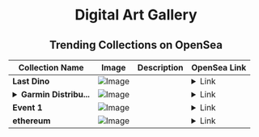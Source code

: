 <div align="center">

# Digital Art Gallery

## Trending Collections on OpenSea

| Collection Name                       | Image                                                                                     | Description                       | OpenSea Link                                                                                          |
|---------------------------------------|-------------------------------------------------------------------------------------------|-----------------------------------|--------------------------------------------------------------------------------------------------------|
| **Last Dino** | ![Image](https://i.seadn.io/s/raw/files/8b34df111e41d6f75b59ab78dafe1615.gif?w=500&auto=format?w=200&auto=format) |  | <details><summary>Link</summary>[Last Dino](https://opensea.io/collection/last-dino-26)</details> |
| **<details><summary>Garmin Distribu...</summary>Garmin Distribute</details>** | ![Image](https://i.seadn.io/s/raw/files/7720a1e2b35f55248600eef92b8afa8b.jpg?w=500&auto=format?w=200&auto=format) |  | <details><summary>Link</summary>[Garmin Distribute](https://opensea.io/collection/garmin-distribute)</details> |
| **Event 1** | ![Image](https://i.seadn.io/s/raw/files/9e738939485c3814870a68341a8049b7.jpg?w=500&auto=format?w=200&auto=format) |  | <details><summary>Link</summary>[Event 1](https://opensea.io/collection/event-1-11744)</details> |
| **ethereum** | ![Image](https://i.seadn.io/s/raw/files/0c51b0024fc0607a1c5da80c96b27276.jpg?w=500&auto=format?w=200&auto=format) |  | <details><summary>Link</summary>[ethereum](https://opensea.io/collection/ethereum-720)</details> |

</div>
